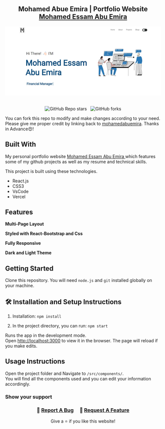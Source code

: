 <h2 align="center">
 Mohamed Abue Emira | Portfolio Website<br/>
  <a href="https://mohamedabuemira.vercel.app/" target="_blank">Mohamed Essam Abu Emira</a>
</h2>
<div align="center">
  <img alt="Demo" src="./Images/readme_img.jpg" />
</div>

<br/>

<div align="center">

![GitHub Repo stars](https://img.shields.io/github/stars/mohamedabuemira/Portfolio-Website?color=red&logo=github&style=for-the-badge) &nbsp;
![GitHub forks](https://img.shields.io/github/forks/mohamedabuemira/Portfolio-Website?color=red&logo=github&style=for-the-badge)

</div>

You can fork this repo to modify and make changes according to your need. Please give me proper credit by linking back to [mohamedabuemira](https://github.com/mohamedabuemira/Portfolio-Website). Thanks in Advance😍!

## Built With

My personal portfolio website <a href="[https://www.rahuljha.info/](https://mohamedabuemira.vercel.app/)" target="_blank">Mohamed Essam Abu Emira </a> which features some of my github projects as well as my resume and technical skills.<br/>

This project is built using these technologies.

- React.js
- CSS3
- VsCode
- Vercel

## Features

**Multi-Page Layout**

**Styled with React-Bootstrap and Css**

**Fully Responsive**

**Dark and Light Theme**

## Getting Started

Clone this repository. You will need `node.js` and `git` installed globally on your machine.

## 🛠 Installation and Setup Instructions

1. Installation: `npm install`

2. In the project directory, you can run: `npm start`

Runs the app in the development mode.\
Open [http://localhost:3000](http://localhost:3000) to view it in the browser.
The page will reload if you make edits.

## Usage Instructions

Open the project folder and Navigate to `/src/components/`. <br/>
You will find all the components used and you can edit your information accordingly.

### Show your support

<h3 align="center">
    🔹
    <a href="https://github.com/mohamedabuemira/Portfolio-Website/issues">Report A Bug</a> &nbsp; &nbsp;
    🔹
    <a href="https://github.com/mohamedabuemira/Portfolio-Website/issues">Request A Feature</a>

</h3>

<p align="center">
Give a ⭐ if you like this website!
</p>
